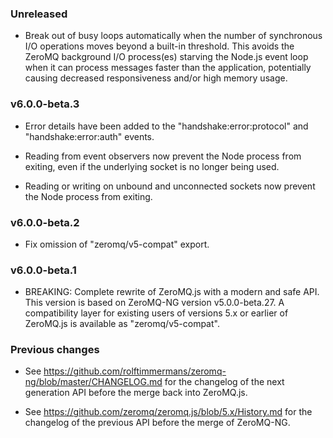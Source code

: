 ### Unreleased

* Break out of busy loops automatically when the number of synchronous I/O operations moves beyond a built-in threshold. This avoids the ZeroMQ background I/O process(es) starving the Node.js event loop when it can process messages faster than the application, potentially causing decreased responsiveness and/or high memory usage.

### v6.0.0-beta.3

* Error details have been added to the "handshake:error:protocol" and "handshake:error:auth" events.

* Reading from event observers now prevent the Node process from exiting, even if the underlying socket is no longer being used.

* Reading or writing on unbound and unconnected sockets now prevent the Node process from exiting.

### v6.0.0-beta.2

* Fix omission of "zeromq/v5-compat" export.

### v6.0.0-beta.1

* BREAKING: Complete rewrite of ZeroMQ.js with a modern and safe API. This version is based on ZeroMQ-NG version v5.0.0-beta.27. A compatibility layer for existing users of versions 5.x or earlier of ZeroMQ.js is available as "zeromq/v5-compat".

### Previous changes

* See https://github.com/rolftimmermans/zeromq-ng/blob/master/CHANGELOG.md for the changelog of the next generation API before the merge back into ZeroMQ.js.

* See https://github.com/zeromq/zeromq.js/blob/5.x/History.md for the changelog of the previous API before the merge of ZeroMQ-NG.
